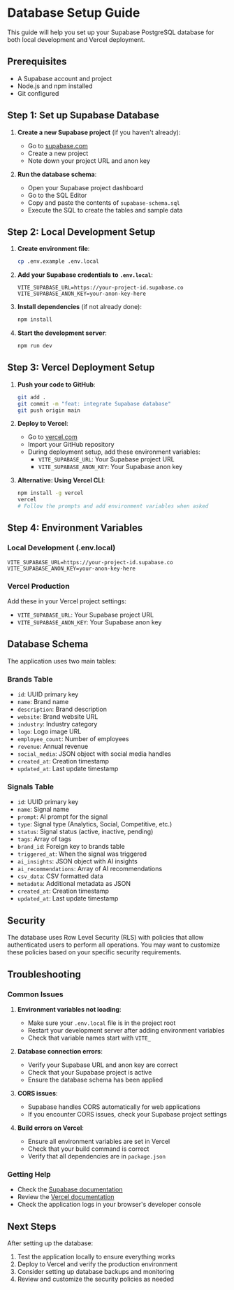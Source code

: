 # Database Setup Guide

This guide will help you set up your Supabase PostgreSQL database for both local development and Vercel deployment.

## Prerequisites

- A Supabase account and project
- Node.js and npm installed
- Git configured

## Step 1: Set up Supabase Database

1. **Create a new Supabase project** (if you haven't already):
   - Go to [supabase.com](https://supabase.com)
   - Create a new project
   - Note down your project URL and anon key

2. **Run the database schema**:
   - Open your Supabase project dashboard
   - Go to the SQL Editor
   - Copy and paste the contents of `supabase-schema.sql`
   - Execute the SQL to create the tables and sample data

## Step 2: Local Development Setup

1. **Create environment file**:
   ```bash
   cp .env.example .env.local
   ```

2. **Add your Supabase credentials to `.env.local`**:
   ```env
   VITE_SUPABASE_URL=https://your-project-id.supabase.co
   VITE_SUPABASE_ANON_KEY=your-anon-key-here
   ```

3. **Install dependencies** (if not already done):
   ```bash
   npm install
   ```

4. **Start the development server**:
   ```bash
   npm run dev
   ```

## Step 3: Vercel Deployment Setup

1. **Push your code to GitHub**:
   ```bash
   git add .
   git commit -m "feat: integrate Supabase database"
   git push origin main
   ```

2. **Deploy to Vercel**:
   - Go to [vercel.com](https://vercel.com)
   - Import your GitHub repository
   - During deployment setup, add these environment variables:
     - `VITE_SUPABASE_URL`: Your Supabase project URL
     - `VITE_SUPABASE_ANON_KEY`: Your Supabase anon key

3. **Alternative: Using Vercel CLI**:
   ```bash
   npm install -g vercel
   vercel
   # Follow the prompts and add environment variables when asked
   ```

## Step 4: Environment Variables

### Local Development (.env.local)
```env
VITE_SUPABASE_URL=https://your-project-id.supabase.co
VITE_SUPABASE_ANON_KEY=your-anon-key-here
```

### Vercel Production
Add these in your Vercel project settings:
- `VITE_SUPABASE_URL`: Your Supabase project URL
- `VITE_SUPABASE_ANON_KEY`: Your Supabase anon key

## Database Schema

The application uses two main tables:

### Brands Table
- `id`: UUID primary key
- `name`: Brand name
- `description`: Brand description
- `website`: Brand website URL
- `industry`: Industry category
- `logo`: Logo image URL
- `employee_count`: Number of employees
- `revenue`: Annual revenue
- `social_media`: JSON object with social media handles
- `created_at`: Creation timestamp
- `updated_at`: Last update timestamp

### Signals Table
- `id`: UUID primary key
- `name`: Signal name
- `prompt`: AI prompt for the signal
- `type`: Signal type (Analytics, Social, Competitive, etc.)
- `status`: Signal status (active, inactive, pending)
- `tags`: Array of tags
- `brand_id`: Foreign key to brands table
- `triggered_at`: When the signal was triggered
- `ai_insights`: JSON object with AI insights
- `ai_recommendations`: Array of AI recommendations
- `csv_data`: CSV formatted data
- `metadata`: Additional metadata as JSON
- `created_at`: Creation timestamp
- `updated_at`: Last update timestamp

## Security

The database uses Row Level Security (RLS) with policies that allow authenticated users to perform all operations. You may want to customize these policies based on your specific security requirements.

## Troubleshooting

### Common Issues

1. **Environment variables not loading**:
   - Make sure your `.env.local` file is in the project root
   - Restart your development server after adding environment variables
   - Check that variable names start with `VITE_`

2. **Database connection errors**:
   - Verify your Supabase URL and anon key are correct
   - Check that your Supabase project is active
   - Ensure the database schema has been applied

3. **CORS issues**:
   - Supabase handles CORS automatically for web applications
   - If you encounter CORS issues, check your Supabase project settings

4. **Build errors on Vercel**:
   - Ensure all environment variables are set in Vercel
   - Check that your build command is correct
   - Verify that all dependencies are in `package.json`

### Getting Help

- Check the [Supabase documentation](https://supabase.com/docs)
- Review the [Vercel documentation](https://vercel.com/docs)
- Check the application logs in your browser's developer console

## Next Steps

After setting up the database:

1. Test the application locally to ensure everything works
2. Deploy to Vercel and verify the production environment
3. Consider setting up database backups and monitoring
4. Review and customize the security policies as needed
